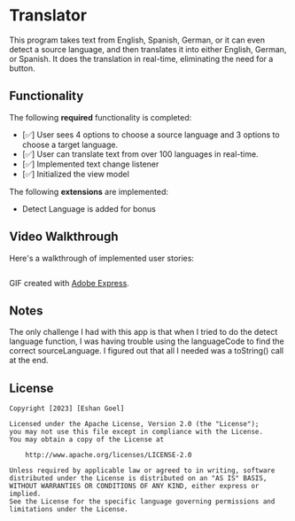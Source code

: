 # Translator

This program takes text from English, Spanish, German, or it can even detect a source language, and then translates it into either English, German, or Spanish. It does the translation in real-time, eliminating the need for a button.

## Functionality 

The following **required** functionality is completed:

* [✅] User sees 4 options to choose a source language and 3 options to choose a target language.
* [✅] User can translate text from over 100 languages in real-time.
* [✅] Implemented text change listener
* [✅] Initialized the view model

The following **extensions** are implemented:

* Detect Language is added for bonus

## Video Walkthrough

Here's a walkthrough of implemented user stories:

![]()

GIF created with [Adobe Express](http://www.cockos.com/licecap/).

## Notes

The only challenge I had with this app is that when I tried to do the detect language function, I was having trouble using the languageCode to find the correct sourceLanguage. I figured out that all I needed was a toString() call at the end.

## License

    Copyright [2023] [Eshan Goel]

    Licensed under the Apache License, Version 2.0 (the "License");
    you may not use this file except in compliance with the License.
    You may obtain a copy of the License at

        http://www.apache.org/licenses/LICENSE-2.0

    Unless required by applicable law or agreed to in writing, software
    distributed under the License is distributed on an "AS IS" BASIS,
    WITHOUT WARRANTIES OR CONDITIONS OF ANY KIND, either express or implied.
    See the License for the specific language governing permissions and
    limitations under the License.
